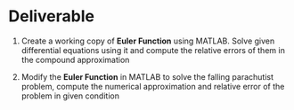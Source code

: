 # Deliverable

1. Create a working copy of **Euler Function** using MATLAB. Solve given differential equations using it and compute the relative errors of them  in the compound approximation

2. Modify the **Euler Function** in MATLAB to solve the falling parachutist problem, compute the numerical approximation and relative error of the problem in given condition
